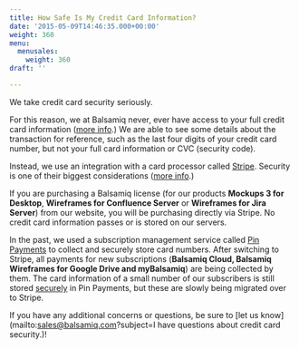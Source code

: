 ```yaml
---
title: How Safe Is My Credit Card Information?
date: '2015-05-09T14:46:35.000+00:00'
weight: 360
menu:
  menusales:
    weight: 360
draft: ''

---
```


We take credit card security seriously.

For this reason, we at Balsamiq never, ever have access to your full credit card information ([more info](/sales/pos/).) We are able to see some details about the transaction for reference, such as the last four digits of your credit card number, but not your full card information or CVC (security code).

Instead, we use an integration with a card processor called [Stripe](https://stripe.com/). Security is one of their biggest considerations ([more info](https://stripe.com/help/security).)

If you are purchasing a Balsamiq license (for our products **Mockups 3 for Desktop**, **Wireframes for Confluence Server** or **Wireframes for Jira Server**) from our website, you will be purchasing directly via Stripe. No credit card information passes or is stored on our servers.

In the past, we used a subscription management service called [Pin Payments](https://subs.pinpayments.com/) to collect and securely store card numbers. After switching to Stripe, all payments for new subscriptions (**Balsamiq Cloud, Balsamiq Wireframes for Google Drive and myBalsamiq**) are being collected by them. The card information of a small number of our subscribers is still stored [securely](https://subs.pinpayments.com/info/faq) in Pin Payments, but these are slowly being migrated over to Stripe.

If you have any additional concerns or questions, be sure to [let us know](mailto:sales@balsamiq.com?subject=I have questions about credit card security.)!
